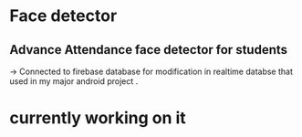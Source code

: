 # Face detector 

## Advance Attendance face detector for students

-> Connected to firebase database for modification in realtime databse that used in my major android project .

# currently working on it
